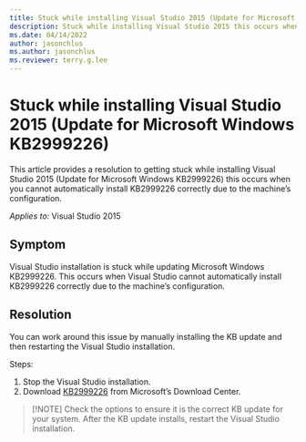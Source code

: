 ```yaml
---
title: Stuck while installing Visual Studio 2015 (Update for Microsoft Windows KB2999226)
description: Stuck while installing Visual Studio 2015 this occurs when you cannot automatically install KB2999226 correctly due to the machine’s configuration.
ms.date: 04/14/2022
author: jasonchlus
ms.author: jasonchlus
ms.reviewer: terry.g.lee
---
```


# Stuck while installing Visual Studio 2015 (Update for Microsoft Windows KB2999226)

This article provides a resolution to getting stuck while installing Visual Studio 2015 (Update for Microsoft Windows KB2999226) this occurs when you cannot automatically install KB2999226 correctly due to the machine’s configuration.

_Applies to:_&nbsp;Visual Studio 2015

## Symptom
Visual Studio installation is stuck while updating Microsoft Windows KB2999226. This occurs when Visual Studio cannot automatically install KB2999226 correctly due to the machine’s configuration. 

## Resolution
You can work around this issue by manually installing the KB update and then restarting the Visual Studio installation.

Steps:

1. Stop the Visual Studio installation.
2. Download [KB2999226](https://www.microsoft.com/en-us/search/DownloadsDrillInResults.aspx?q=kb2999226&cateorder=2_1_5) from Microsoft’s Download Center.
  >  [!NOTE]
  > Check the options to ensure it is the correct KB update for your system.
  > After the KB update installs, restart the Visual Studio installation.
